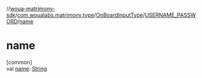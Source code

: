 //[woua-matrimony-sdk](../../../../index.md)/[com.woualabs.matrimony.type](../../index.md)/[OnBoardInputType](../index.md)/[USERNAME_PASSWORD](index.md)/[name](name.md)

# name

[common]\
val [name](name.md): [String](https://kotlinlang.org/api/latest/jvm/stdlib/kotlin/-string/index.html)

